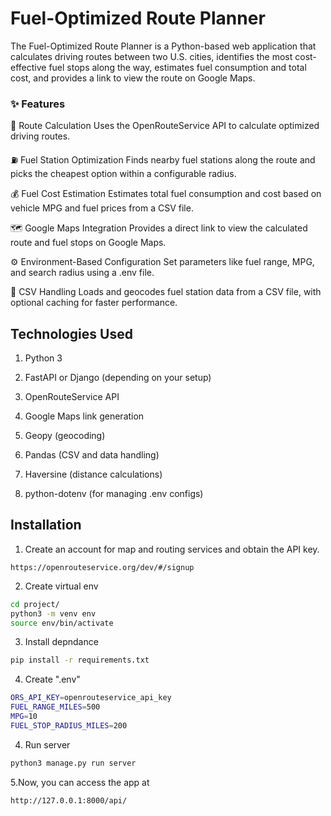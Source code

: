 # Fuel-Optimized Route Planner

The Fuel-Optimized Route Planner is a Python-based web application that calculates driving routes between two U.S. cities, identifies the most cost-effective fuel stops along the way, estimates fuel consumption and total cost, and provides a link to view the route on Google Maps.

### ✨ Features
📍 Route Calculation
Uses the OpenRouteService API to calculate optimized driving routes.

⛽ Fuel Station Optimization
Finds nearby fuel stations along the route and picks the cheapest option within a configurable radius.

💰 Fuel Cost Estimation
Estimates total fuel consumption and cost based on vehicle MPG and fuel prices from a CSV file.

🗺️ Google Maps Integration
Provides a direct link to view the calculated route and fuel stops on Google Maps.

⚙️ Environment-Based Configuration
Set parameters like fuel range, MPG, and search radius using a .env file.

🧾 CSV Handling
Loads and geocodes fuel station data from a CSV file, with optional caching for faster performance.



## Technologies Used
1. Python 3

2. FastAPI or Django (depending on your setup)

3. OpenRouteService API

4. Google Maps link generation

5. Geopy (geocoding)

6. Pandas (CSV and data handling)

7. Haversine (distance calculations)

8. python-dotenv (for managing .env configs)
## Installation

1. Create an account for map and routing services and obtain the API key.

```
https://openrouteservice.org/dev/#/signup
```
2. Create virtual env

```bash
cd project/
python3 -m venv env
source env/bin/activate
```
3. Install depndance
```bash
pip install -r requirements.txt
```
4. Create ".env"
```bash
ORS_API_KEY=openrouteservice_api_key
FUEL_RANGE_MILES=500
MPG=10
FUEL_STOP_RADIUS_MILES=200
```

4. Run server

```bash
python3 manage.py run server
```
5.Now, you can access the app at
```bash
http://127.0.0.1:8000/api/
```